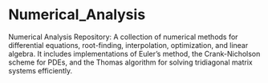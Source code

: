 # Numerical_Analysis
Numerical Analysis Repository: A collection of numerical methods for differential equations, root-finding, interpolation, optimization, and linear algebra. It includes implementations of Euler’s method, the Crank-Nicholson scheme for PDEs, and the Thomas algorithm for solving tridiagonal matrix systems efficiently.
